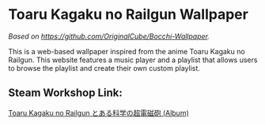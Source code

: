 #  Toaru Kagaku no Railgun Wallpaper

*Based on https://github.com/OriginalCube/Bocchi-Wallpaper.*

This is a web-based wallpaper inspired from the anime Toaru Kagaku no Railgun. This website features a music player and a playlist that allows users to browse the playlist and create their own custom playlist.

##  Steam Workshop Link:
[Toaru Kagaku no Railgun とある科学の超電磁砲 (Album)](https://steamcommunity.com/sharedfiles/filedetails/?id=3439284812)
